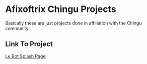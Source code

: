 # Afixoftrix Chingu Projects

Basically these are just projects done in affiliation with the Chingu community.

## Link To Project
[Le Bot Splash Page](https://bot-le.herokuapp.com)
